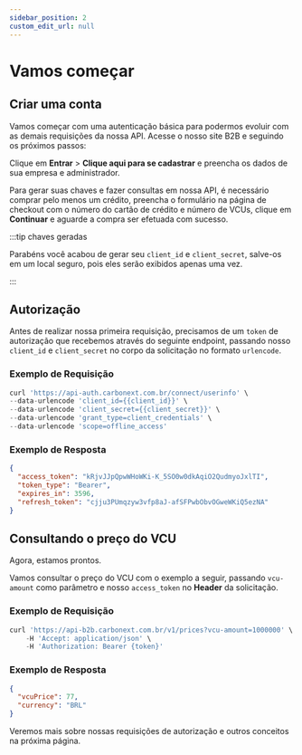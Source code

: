 ```yaml
---
sidebar_position: 2
custom_edit_url: null
---
```


# Vamos começar

## Criar uma conta

<!-- Vamos começar com uma autenticação básica para podermos evoluir com as demais requisições da nossa API. Acessando nosso [site B2B](https://b2b-hml.carbonext.com.br/) em ambiente de homologação para criar uma conta de teste realizando os seguintes passos:

Clique em **Entrar** > **Clique aqui para se cadastrar** e preencha os dados (fictícios) de sua empresa e administrador.

Para gerar suas chaves e fazer consultas em nossa API, é necessário comprar pelo menos um crédito, você pode cadastrar um cartão de crédito de teste sem autenticação
para comprar nosso VCU, preencha o formulário na página de checkout com o número do cartão `4242 4242 4242 4242` com qualquer **CVC** e qualquer **data de validade** futura, adicione o número de **VCUs** que você deseja comprar, clique em **Continuar** e aguarde a confirmação da compra. -->

Vamos começar com uma autenticação básica para podermos evoluir com as demais requisições da nossa API. Acesse o nosso site B2B e seguindo os próximos passos:

Clique em **Entrar** > **Clique aqui para se cadastrar** e preencha os dados de sua empresa e administrador.

Para gerar suas chaves e fazer consultas em nossa API, é necessário comprar pelo menos um crédito, preencha o formulário na página de checkout com o número do cartão de crédito e número de VCUs, clique em **Continuar** e aguarde a compra ser efetuada com sucesso.

:::tip chaves geradas

Parabéns você acabou de gerar seu `client_id` e `client_secret`, salve-os em um local seguro, pois eles serão exibidos apenas uma vez.

:::

## Autorização

Antes de realizar nossa primeira requisição, precisamos de um `token` de autorização que recebemos através do seguinte endpoint, passando nosso `client_id` e `client_secret` no corpo da solicitação no formato `urlencode`.

### Exemplo de Requisição

```javascript
curl 'https://api-auth.carbonext.com.br/connect/userinfo' \
--data-urlencode 'client_id={{client_id}}' \
--data-urlencode 'client_secret={{client_secret}}' \
--data-urlencode 'grant_type=client_credentials' \
--data-urlencode 'scope=offline_access'
```

### Exemplo de Resposta

```json
{
  "access_token": "kRjvJJpQpwWHoWKi-K_5SO0w0dkAqiO2QudmyoJxlTI",
  "token_type": "Bearer",
  "expires_in": 3596,
  "refresh_token": "cjju3PUmqzyw3vfp8aJ-afSFPwbObvOGweWKiQ5ezNA"
}
```

## Consultando o preço do VCU

Agora, estamos prontos.

Vamos consultar o preço do VCU com o exemplo a seguir, passando `vcu-amount` como parâmetro e nosso `access_token` no **Header** da solicitação.

### Exemplo de Requisição

```javascript
curl 'https://api-b2b.carbonext.com.br/v1/prices?vcu-amount=1000000' \
    -H 'Accept: application/json' \
    -H 'Authorization: Bearer {token}'
```

### Exemplo de Resposta

```json
{
  "vcuPrice": 77,
  "currency": "BRL"
}
```

Veremos mais sobre nossas requisições de autorização e outros conceitos na próxima página.
